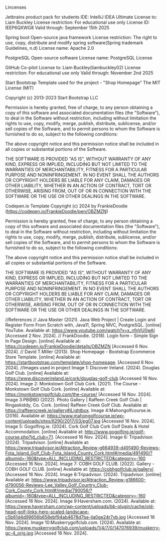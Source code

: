 Lincenses

Jetbrains product pack for students
IDE: IntelliJ IDEA Ultimate
License to: Liam Buckley
License restriction: For educational use only
License ID: IEEP6QXWG8
Valid through: September 15th 2025

Spring boot
Open-source java framework
License restriction: The right to use, copy, distribute and modify spring software(Spring trademark Guidelines, n.d)
License name: Apache 2.0

PostgreSQL
Open-source software
License name: PostgreSQL License

GitHub Co-pilot
License to: Liam Buckley(liambuckley02)
License restriction: For educational use only
Valid through: November 2nd 2025



Start Bootstrap Template used for the project - "Shop Homepage"
The MIT License (MIT)

Copyright (c) 2013-2023 Start Bootstrap LLC

Permission is hereby granted, free of charge, to any person obtaining a copy
of this software and associated documentation files (the "Software"), to deal
in the Software without restriction, including without limitation the rights
to use, copy, modify, merge, publish, distribute, sublicense, and/or sell
copies of the Software, and to permit persons to whom the Software is
furnished to do so, subject to the following conditions:

The above copyright notice and this permission notice shall be included in
all copies or substantial portions of the Software.

THE SOFTWARE IS PROVIDED "AS IS", WITHOUT WARRANTY OF ANY KIND, EXPRESS OR
IMPLIED, INCLUDING BUT NOT LIMITED TO THE WARRANTIES OF MERCHANTABILITY,
FITNESS FOR A PARTICULAR PURPOSE AND NONINFRINGEMENT. IN NO EVENT SHALL THE
AUTHORS OR COPYRIGHT HOLDERS BE LIABLE FOR ANY CLAIM, DAMAGES OR OTHER
LIABILITY, WHETHER IN AN ACTION OF CONTRACT, TORT OR OTHERWISE, ARISING FROM,
OUT OF OR IN CONNECTION WITH THE SOFTWARE OR THE USE OR OTHER DEALINGS IN
THE SOFTWARE.


Codepen.io Template
Copyright (c) 2024 by FrankieDoodie (https://codepen.io/FrankieDoodie/pen/OBZMZN)

Permission is hereby granted, free of charge, to any person obtaining a copy of this software and associated documentation files (the "Software"), to deal in the Software without restriction, including without limitation the rights to use, copy, modify, merge, publish, distribute, sublicense, and/or sell copies of the Software, and to permit persons to whom the Software is furnished to do so, subject to the following conditions:

The above copyright notice and this permission notice shall be included in all copies or substantial portions of the Software.

THE SOFTWARE IS PROVIDED "AS IS", WITHOUT WARRANTY OF ANY KIND, EXPRESS OR IMPLIED, INCLUDING BUT NOT LIMITED TO THE WARRANTIES OF MERCHANTABILITY, FITNESS FOR A PARTICULAR PURPOSE AND NONINFRINGEMENT. IN NO EVENT SHALL THE AUTHORS OR COPYRIGHT HOLDERS BE LIABLE FOR ANY CLAIM, DAMAGES OR OTHER LIABILITY, WHETHER IN AN ACTION OF CONTRACT, TORT OR OTHERWISE, ARISING FROM, OUT OF OR IN CONNECTION WITH THE SOFTWARE OR THE USE OR OTHER DEALINGS IN THE SOFTWARE.

//References
// Java Master (2021). Java Web Project | Create Login and Register Form From Scratch with, Java11, Spring MVC, PostgreSQL. [online] YouTube. Available at: https://www.youtube.com/watch?v=x_nfnVU0wAI [Accessed 2 Nov. 2024].
// FrankDoodie. (2018). Login form - Simple Sign In Page Design. [online] Available at: https://codepen.io/FrankieDoodie/details/OBZMZN
[Accessed 6 Nov. 2024].
// David T.Miller (2013). Shop Homepage - Bootstrap Ecommerce Store Template. [online] Available at: https://startbootstrap.com/template/shop-homepage. [Accessed 6 Nov. 2024]. 
//Images used in project
Image 1: Discover Ireland. (2024). Douglas Golf Club. [online] Available at: https://www.discoverireland.ie/cork/douglas-golf-club [Accessed 16 Nov. 2024].
Image 2: Monkstown Golf Club Cork. (2021). The Course - Monkstown Golf Club Cork. [online] Available at: https://monkstowngolfclub.com/the-course/ [Accessed 16 Nov. 2024].
Image 3:PB@BD (2022). Photo Gallery | Raffeen Creek Golf Club | Ringaskiddy, Co. Cork. [online] Raffeen Creek Golf Club. Available at: https://raffeencreek.ie/gallery#iLightbox.
Image 4:Mahongolfcourse.ie. (2016). Available at: https://www.mahongolfcourse.ie/wp-content/uploads/sites/6290/2017/03/pg07.jpg [Accessed 16 Nov. 2024].
Image 5: Gogolfing.ie. (2024). Cork Golf Club Cork Golf Deals & Hotel Accommodation. [online] Available at: http://www.gogolfing.ie/golf-course.php?id_club=71. [Accessed 16 Nov. 2024].
Image 6: Tripadvisor. (2024). Tripadvisor. [online] Available at: https://www.tripadvisor.ie/Attraction_Review-g664939-d491490-Reviews-Fota_Island_Golf_Club-Fota_Island_County_Cork.html#/media/491490/?albumid=-160&type=ALL_INCLUDING_RESTRICTED&category=-160 [Accessed 16 Nov. 2024].
Image 7: COBH GOLF CLUB. (2022). Gallery - COBH GOLF CLUB. [online] Available at: https://cobhgolfclub.ie/gallery/. [Accessed 16 Nov. 2024].
Image 8:Tripadvisor. (2024). Tripadvisor. [online] Available at: https://www.tripadvisor.ie/Attraction_Review-g186600-d790056-Reviews-Lee_Valley_Golf_Country_Club-Cork_County_Cork.html#/media/790056/?albumid=-160&type=ALL_INCLUDING_RESTRICTED&category=-160 [Accessed 16 Nov. 2024].
Image 9:Haversham.com. (2024). Available at: https://www.haversham.com/wp-content/uploads/bb-plugin/cache/old-head-golf-links-hero-scaled-landscape-c5b61d4d99656b658ebf94ab4678d7ba-jla0ge24r7vb.jpg [Accessed 16 Nov. 2024].
Image 10:Muskerrygolfclub.com. (2024). Available at: https://www.muskerrygolfclub.com/uploads/1/4/7/0/147076939/muskerry-gc-4_orig.jpg [Accessed 16 Nov. 2024].